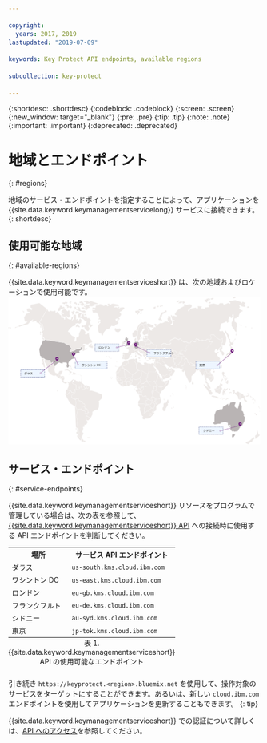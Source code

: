 ```yaml
---

copyright:
  years: 2017, 2019
lastupdated: "2019-07-09"

keywords: Key Protect API endpoints, available regions

subcollection: key-protect

---
```


{:shortdesc: .shortdesc}
{:codeblock: .codeblock}
{:screen: .screen}
{:new_window: target="_blank"}
{:pre: .pre}
{:tip: .tip}
{:note: .note}
{:important: .important}
{:deprecated: .deprecated}

# 地域とエンドポイント
{: #regions}

地域のサービス・エンドポイントを指定することによって、アプリケーションを {{site.data.keyword.keymanagementservicelong}} サービスに接続できます。
{: shortdesc}

## 使用可能な地域
{: #available-regions}

{{site.data.keyword.keymanagementserviceshort}} は、次の地域およびロケーションで使用可能です。
![この図は、Key Protect サービスが使用可能な地域を示しています。](images/world-map_min.svg)

## サービス・エンドポイント
{: #service-endpoints}

{{site.data.keyword.keymanagementserviceshort}} リソースをプログラムで管理している場合は、次の表を参照して、[{{site.data.keyword.keymanagementserviceshort}} API](https://{DomainName}/apidocs/key-protect) への接続時に使用する API エンドポイントを判断してください。 

<table>
    <tr>
        <th>場所</th>
        <th>サービス API エンドポイント</th>
    </tr>
    <tr>
        <td>ダラス</td>
        <td>
            <code>us-south.kms.cloud.ibm.com</code>
        </td>
    </tr>
    <tr>
        <td>ワシントン DC</td>
        <td>
            <code>us-east.kms.cloud.ibm.com</code>
        </td>
    </tr>
    <tr>
        <td>ロンドン</td>
        <td>
            <code>eu-gb.kms.cloud.ibm.com</code>
        </td>
    </tr>
    <tr>
        <td>フランクフルト</td>
        <td>
            <code>eu-de.kms.cloud.ibm.com</code>
        </td>
    </tr>
    <tr>
        <td>シドニー</td>
        <td>
            <code>au-syd.kms.cloud.ibm.com</code>
        </td>
    </tr>
    <tr>
        <td>東京</td>
        <td>
            <code>jp-tok.kms.cloud.ibm.com</code>
        </td>
    </tr>
    <caption style="caption-side:bottom;">表 1. {{site.data.keyword.keymanagementserviceshort}} API の使用可能なエンドポイント</caption>
</table>

引き続き `https://keyprotect.<region>.bluemix.net` を使用して、操作対象のサービスをターゲットにすることができます。あるいは、新しい `cloud.ibm.com` エンドポイントを使用してアプリケーションを更新することもできます。 
{: tip}

{{site.data.keyword.keymanagementserviceshort}} での認証について詳しくは、[API へのアクセス](/docs/services/key-protect?topic=key-protect-set-up-api)を参照してください。

